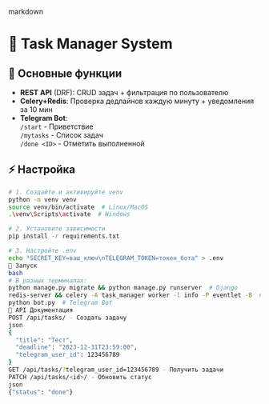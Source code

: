 markdown
# 🚀 Task Manager System

## 🌟 Основные функции
- **REST API** (DRF): CRUD задач + фильтрация по пользователю  
- **Celery+Redis**: Проверка дедлайнов каждую минуту + уведомления за 10 мин  
- **Telegram Bot**:  
  `/start` - Приветствие  
  `/mytasks` - Список задач  
  `/done <ID>` - Отметить выполненной  

## ⚡ Настройка
```bash
# 1. Создайте и активируйте venv
python -m venv venv
source venv/bin/activate  # Linux/MacOS
.\venv\Scripts\activate  # Windows

# 2. Установите зависимости
pip install -r requirements.txt

# 3. Настройте .env
echo "SECRET_KEY=ваш_ключ\nTELEGRAM_TOKEN=токен_бота" > .env
🚀 Запуск
bash
# В разных терминалах:
python manage.py migrate && python manage.py runserver  # Django
redis-server && celery -A task_manager worker -l info -P eventlet -B  # Celery
python bot.py  # Telegram Bot
📡 API Документация
POST /api/tasks/ - Создать задачу
json
{
  "title": "Тест",
  "deadline": "2023-12-31T23:59:00",
  "telegram_user_id": 123456789
}
GET /api/tasks/?telegram_user_id=123456789 - Получить задачи
PATCH /api/tasks/<id>/ - Обновить статус
json
{"status": "done"}
